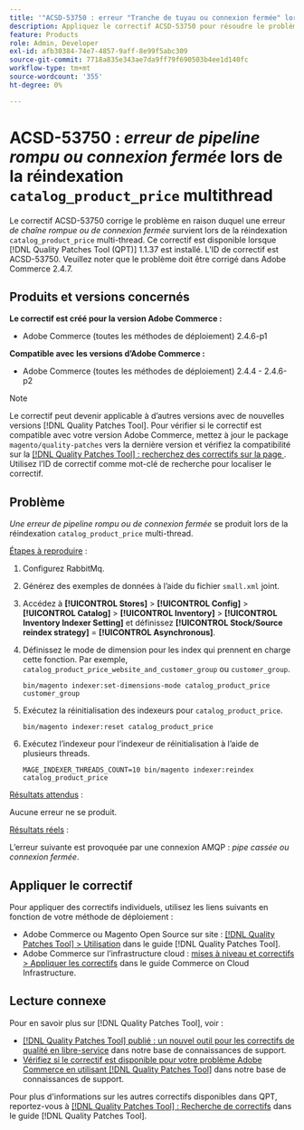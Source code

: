 ```yaml
---
title: '"ACSD-53750 : erreur "Tranche de tuyau ou connexion fermée" lors de la réindexation de catalogue_product_price multi-thread"'
description: Appliquez le correctif ACSD-53750 pour résoudre le problème Adobe Commerce en raison duquel une erreur de *pipeline rompu ou connexion fermée* survient lors de la réindexation de catalogue_product_price multi-thread.
feature: Products
role: Admin, Developer
exl-id: afb30384-74e7-4857-9aff-8e99f5abc309
source-git-commit: 7718a835e343ae7da9ff79f690503b4ee1d140fc
workflow-type: tm+mt
source-wordcount: '355'
ht-degree: 0%

---
```


# ACSD-53750 : *erreur de pipeline rompu ou connexion fermée* lors de la réindexation `catalog_product_price` multithread

Le correctif ACSD-53750 corrige le problème en raison duquel une erreur *de chaîne rompue ou de connexion fermée* survient lors de la réindexation `catalog_product_price` multi-thread. Ce correctif est disponible lorsque [!DNL Quality Patches Tool (QPT)] 1.1.37 est installé. L’ID de correctif est ACSD-53750. Veuillez noter que le problème doit être corrigé dans Adobe Commerce 2.4.7.

## Produits et versions concernés

**Le correctif est créé pour la version Adobe Commerce :**

* Adobe Commerce (toutes les méthodes de déploiement) 2.4.6-p1

**Compatible avec les versions d’Adobe Commerce :**

* Adobe Commerce (toutes les méthodes de déploiement) 2.4.4 - 2.4.6-p2

>[!NOTE]
>
>Le correctif peut devenir applicable à d’autres versions avec de nouvelles versions [!DNL Quality Patches Tool]. Pour vérifier si le correctif est compatible avec votre version Adobe Commerce, mettez à jour le package `magento/quality-patches` vers la dernière version et vérifiez la compatibilité sur la [[!DNL Quality Patches Tool] : recherchez des correctifs sur la page ](https://experienceleague.adobe.com/tools/commerce-quality-patches/index.html). Utilisez l’ID de correctif comme mot-clé de recherche pour localiser le correctif.

## Problème

*Une erreur de pipeline rompu ou de connexion fermée* se produit lors de la réindexation `catalog_product_price` multi-thread.

<u>Étapes à reproduire</u> :

1. Configurez RabbitMq.
1. Générez des exemples de données à l’aide du fichier `small.xml` joint.
1. Accédez à **[!UICONTROL Stores]** > **[!UICONTROL Config]** > **[!UICONTROL Catalog]** > **[!UICONTROL Inventory]** > **[!UICONTROL Inventory Indexer Setting]** et définissez **[!UICONTROL Stock/Source reindex strategy]** = **[!UICONTROL Asynchronous]**.
1. Définissez le mode de dimension pour les index qui prennent en charge cette fonction. Par exemple, `catalog_product_price_website_and_customer_group` ou `customer_group`.

   ```
   bin/magento indexer:set-dimensions-mode catalog_product_price customer_group
   ```

1. Exécutez la réinitialisation des indexeurs pour `catalog_product_price`.

   ```
   bin/magento indexer:reset catalog_product_price
   ```

1. Exécutez l’indexeur pour l’indexeur de réinitialisation à l’aide de plusieurs threads.

   ```
   MAGE_INDEXER_THREADS_COUNT=10 bin/magento indexer:reindex catalog_product_price
   ```

<u>Résultats attendus</u> :

Aucune erreur ne se produit.

<u>Résultats réels</u> :

L’erreur suivante est provoquée par une connexion AMQP : *pipe cassée ou connexion fermée*.

## Appliquer le correctif

Pour appliquer des correctifs individuels, utilisez les liens suivants en fonction de votre méthode de déploiement :

* Adobe Commerce ou Magento Open Source sur site : [[!DNL Quality Patches Tool] > Utilisation](https://experienceleague.adobe.com/docs/commerce-operations/tools/quality-patches-tool/usage.html) dans le guide [!DNL Quality Patches Tool].
* Adobe Commerce sur l’infrastructure cloud : [mises à niveau et correctifs > Appliquer les correctifs](https://experienceleague.adobe.com/docs/commerce-cloud-service/user-guide/develop/upgrade/apply-patches.html) dans le guide Commerce on Cloud Infrastructure.

## Lecture connexe

Pour en savoir plus sur [!DNL Quality Patches Tool], voir :

* [[!DNL Quality Patches Tool] publié : un nouvel outil pour les correctifs de qualité en libre-service](/help/announcements/adobe-commerce-announcements/magento-quality-patches-released-new-tool-to-self-serve-quality-patches.md) dans notre base de connaissances de support.
* [Vérifiez si le correctif est disponible pour votre problème Adobe Commerce en utilisant  [!DNL Quality Patches Tool]](/help/support-tools/patches-available-in-qpt-tool/check-patch-for-magento-issue-with-magento-quality-patches.md) dans notre base de connaissances de support.

Pour plus d&#39;informations sur les autres correctifs disponibles dans QPT, reportez-vous à [[!DNL Quality Patches Tool] : Recherche de correctifs](https://experienceleague.adobe.com/tools/commerce-quality-patches/index.html) dans le guide [!DNL Quality Patches Tool].
